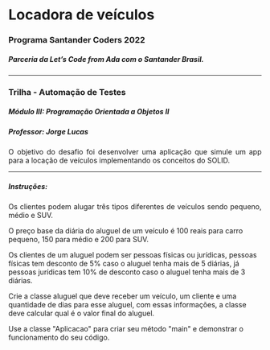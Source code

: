 <h1>Locadora de veículos</h1>
<h3>Programa Santander Coders 2022</h3>
<h5>Parceria da Let’s Code from Ada com o Santander Brasil.</h5>
<hr>
<h3>Trilha - Automação de Testes</h3>
<h5>Módulo III: Programação Orientada a Objetos II</h5>
<h5>Professor: Jorge Lucas</h5>
<p style="text-align:justify">O objetivo do desafio foi desenvolver uma aplicação que simule um app para a locação de veículos implementando os conceitos do SOLID.</p>
<hr>
<h5>Instruções:</h5>
<p style="text-align:justify">Os clientes podem alugar três tipos diferentes de veículos sendo pequeno, médio e SUV.

O preço base da diária do aluguel de um veículo é 100 reais para carro pequeno, 150 para médio e 200 para SUV.

Os clientes de um aluguel podem ser pessoas físicas ou jurídicas, pessoas físicas tem desconto de 5% caso o aluguel tenha mais de 5 diárias, já pessoas jurídicas tem 10% de desconto caso o aluguel tenha mais de 3 diárias.

Crie a classe aluguel que deve receber um veículo, um cliente e uma quantidade de dias para esse aluguel, com essas informações, a classe deve calcular qual é o valor final do aluguel.

Use a classe "Aplicacao" para criar seu método "main" e demonstrar o funcionamento do seu código.
</p>
